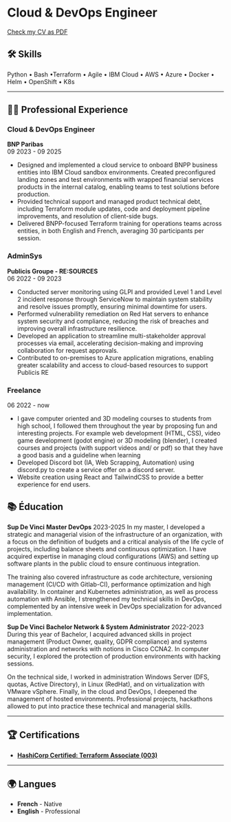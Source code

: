 # **Cloud & DevOps Engineer**  

[Check my CV as PDF](https://cloud-object-storage-cos-static-web-hosting-7wo.s3.eu-de.cloud-object-storage.appdomain.cloud/cv_en_nabil_ainas.pdf)

## 🛠️ Skills

Python • Bash •Terraform • Agile • IBM Cloud • AWS • Azure • Docker • Helm • OpenShift • K8s

---
## 🧑‍💼 Professional Experience
### Cloud & DevOps Engineer  
**BNP Paribas**  
09 2023 - 09 2025  
- Designed and implemented a cloud service to onboard BNPP business entities into IBM Cloud sandbox environments. Created preconfigured landing zones and test environments with wrapped financial services products in the internal catalog, enabling teams to test solutions before production.
- Provided technical support and managed product technical debt, including Terraform module updates, code and deployment pipeline improvements, and resolution of client-side bugs.
- Delivered BNPP-focused Terraform training for operations teams across entities, in both English and French, averaging 30 participants per session.

### AdminSys
**Publicis Groupe - RE:SOURCES**  
06 2022 - 09 2023
- Conducted server monitoring using GLPI and provided Level 1 and Level 2 incident response through ServiceNow to maintain system stability and resolve issues promptly, ensuring minimal downtime for users.
- Performed vulnerability remediation on Red Hat servers to enhance system security and compliance, reducing the risk of breaches and improving overall infrastructure resilience.
- Developed an application to streamline multi-stakeholder approval processes via email, accelerating decision-making and improving collaboration for request approvals.
- Contributed to on-premises to Azure application migrations, enabling greater scalability and access to cloud-based resources to support Publicis RE

### Freelance 
06 2022 - now
- I gave computer oriented and 3D modeling courses to students from high school, I followed them throughout the year by proposing fun and interesting projects. For example web development (HTML, CSS), video game development (godot engine) or 3D modeling (blender), I created courses and projects (with support videos and/ or pdf) so that they have a good basis and a guideline when learning 
- Developed Discord bot (IA, Web Scrapping, Automation) using discord.py to create a service offer on a discord server.
- Website creation using React and TailwindCSS to provide a better experience for end users.

## 📚 Éducation

**Sup De Vinci**
**Master DevOps**  2023-2025
In my master, I developed a strategic and managerial vision of the infrastructure of an organization, with a focus on the definition of budgets and a critical analysis of the life cycle of projects, including balance sheets and continuous optimization. I have acquired expertise in managing cloud configurations (AWS) and setting up software plants in the public cloud to ensure continuous integration.

The training also covered infrastructure as code architecture, versioning management (CI/CD with Gitlab-CI), performance optimization and high availability. In container and Kubernetes administration, as well as process automation with Ansible, I strengthened my technical skills in DevOps, complemented by an intensive week in DevOps specialization for advanced implementation.

**Sup De Vinci**
**Bachelor Network & System Administrator**  2022-2023
During this year of Bachelor, I acquired advanced skills in project management (Product Owner, quality, GDPR compliance) and systems administration and networks with notions in Cisco CCNA2. In computer security, I explored the protection of production environments with hacking sessions.

On the technical side, I worked in administration Windows Server (DFS, quotas, Active Directory), in Linux (RedHat), and on virtualization with VMware vSphere. Finally, in the cloud and DevOps, I deepened the management of hosted environments. Professional projects, hackathons allowed to put into practice these technical and managerial skills.

---

## 🏆 Certifications

- [**HashiCorp Certified: Terraform Associate (003)**](https://www.credly.com/badges/4644673c-0812-4c52-a596-52b7cc26df0c/public_url)

---

## 🌍 Langues

- **French** - Native  
- **English** - Professional  
